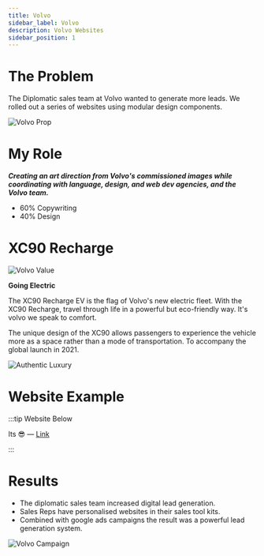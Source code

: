 ```yaml
---
title: Volvo
sidebar_label: Volvo
description: Volvo Websites
sidebar_position: 1
---
```


# The Problem
 
The Diplomatic sales team at Volvo wanted to generate more leads.
We rolled out a series of websites using modular design components. 

![Volvo Prop](/img/Volvo3.png)


# My Role 

  ***Creating an art direction from Volvo's commissioned images while coordinating with language, design, and web dev agencies, and the Volvo team.***

 - 60% Copywriting
 - 40% Design

# XC90 Recharge

![Volvo Value](/img/Volvo.png)


**Going Electric**

The XC90 Recharge EV is the flag of Volvo's new electric fleet. With the XC90 Recharge, travel through life in a powerful but eco-friendly way. It's volvo we speak to comfort. 

The unique design of the XC90 allows passengers to experience the vehicle more as a space rather than a mode of transportation. To accompany the global launch in 2021. 

![Authentic Luxury](/img/Volvo1.png)

# Website Example

:::tip Website Below

Its 😎 — [Link](https://diplomatic.volvocars.be/)

:::

# Results

- The diplomatic sales team increased digital lead generation. 
- Sales Reps have personalised websites in their sales tool kits. 
- Combined with google ads campaigns the result was a powerful lead generation system. 


![Volvo Campaign](/img/Volvo2.png)